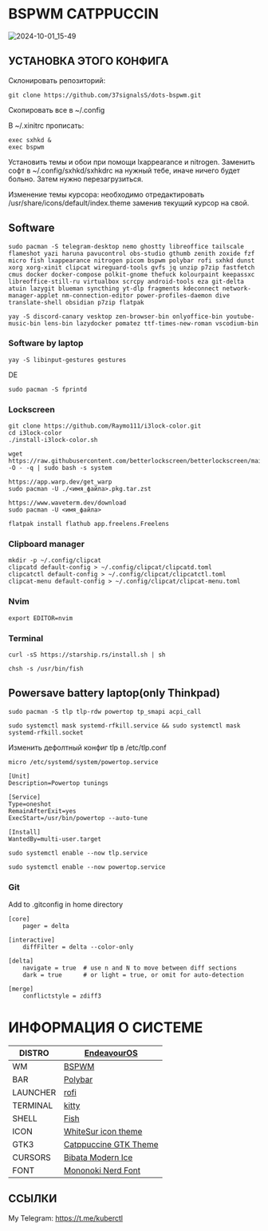 # BSPWM CATPPUCCIN 
![2024-10-01_15-49](https://github.com/user-attachments/assets/944449ff-0149-484e-9993-f16fa73d78db)

## УСТАНОВКА ЭТОГО КОНФИГА

Склонировать репозиторий:
```
git clone https://github.com/37signalsS/dots-bspwm.git
```

Cкопировать все в ~/.config

В ~/.xinitrc прописать:
```
exec sxhkd &
exec bspwm
```

Установить темы и обои при помощи lxappearance и nitrogen. Заменить софт в ~/.config/sxhkd/sxhkdrc на нужный тебе, иначе ничего будет больно. Затем нужно перезагрузиться.

Изменение темы курсора: необходимо отредактировать /usr/share/icons/default/index.theme заменив текущий курсор на свой.

## Software
```
sudo pacman -S telegram-desktop nemo ghostty libreoffice tailscale flameshot yazi haruna pavucontrol obs-studio gthumb zenith zoxide fzf micro fish lxappearance nitrogen picom bspwm polybar rofi sxhkd dunst xorg xorg-xinit clipcat wireguard-tools gvfs jq unzip p7zip fastfetch cmus docker docker-compose polkit-gnome thefuck kolourpaint keepassxc libreoffice-still-ru virtualbox scrcpy android-tools eza git-delta atuin lazygit blueman syncthing yt-dlp fragments kdeconnect network-manager-applet nm-connection-editor power-profiles-daemon dive translate-shell obsidian p7zip flatpak
```
```
yay -S discord-canary vesktop zen-browser-bin onlyoffice-bin youtube-music-bin lens-bin lazydocker pomatez ttf-times-new-roman vscodium-bin
```
### Software by laptop
```
yay -S libinput-gestures gestures
```
DE
```
sudo pacman -S fprintd
```
### Lockscreen
```
git clone https://github.com/Raymo111/i3lock-color.git
cd i3lock-color
./install-i3lock-color.sh

wget https://raw.githubusercontent.com/betterlockscreen/betterlockscreen/main/install.sh -O - -q | sudo bash -s system
```
```
https://app.warp.dev/get_warp
sudo pacman -U ./<имя_файла>.pkg.tar.zst

https://www.waveterm.dev/download
sudo pacman -U <имя_файла>

flatpak install flathub app.freelens.Freelens
```
### Clipboard manager
```
mkdir -p ~/.config/clipcat
clipcatd default-config > ~/.config/clipcat/clipcatd.toml
clipcatctl default-config > ~/.config/clipcat/clipcatctl.toml
clipcat-menu default-config > ~/.config/clipcat/clipcat-menu.toml
```
### Nvim
```
export EDITOR=nvim
```
### Terminal
```
curl -sS https://starship.rs/install.sh | sh
```
```
chsh -s /usr/bin/fish
```
## Powersave battery laptop(only Thinkpad)
```
sudo pacman -S tlp tlp-rdw powertop tp_smapi acpi_call
```
```
sudo systemctl mask systemd-rfkill.service && sudo systemctl mask systemd-rfkill.socket
```
Изменить дефолтный конфиг tlp в /etc/tlp.conf
```
micro /etc/systemd/system/powertop.service
```
```
[Unit]
Description=Powertop tunings

[Service]
Type=oneshot
RemainAfterExit=yes
ExecStart=/usr/bin/powertop --auto-tune

[Install]
WantedBy=multi-user.target
```
```
sudo systemctl enable --now tlp.service
```
```
sudo systemctl enable --now powertop.service
```
### Git
Add to .gitconfig in home directory
```
[core]
    pager = delta

[interactive]
    diffFilter = delta --color-only

[delta]
    navigate = true  # use n and N to move between diff sections
    dark = true      # or light = true, or omit for auto-detection

[merge]
    conflictstyle = zdiff3
```
# ИНФОРМАЦИЯ О СИСТЕМЕ
| DISTRO   | [EndeavourOS](https://endeavouros.com/)                       |
|----------|---------------------------------------------------------------|
| WM       | [BSPWM](https://github.com/baskerville/bspwm)                 |
| BAR      | [Polybar](https://github.com/polybar/polybar)                 |
| LAUNCHER | [rofi](https://github.com/davatorium/rofi)                    |
| TERMINAL | [kitty](https://github.com/kovidgoyal/kitty)                  |
| SHELL    | [Fish](https://fishshell.com/)                                |
| ICON     | [WhiteSur icon theme](https://www.gnome-look.org/p/1405756)   |
| GTK3     | [Catppuccine GTK Theme](https://www.gnome-look.org/p/1715554) |
| CURSORS  | [Bibata Modern Ice](https://www.gnome-look.org/p/1197198)     |
| FONT     | [Mononoki Nerd Font](https://www.nerdfonts.com/font-downloads)|

## ССЫЛКИ

My Telegram: https://t.me/kuberctl
